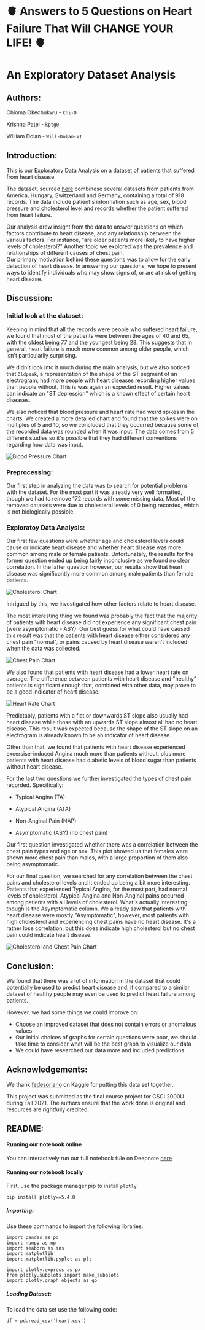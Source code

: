 # 🫀 Answers to 5 Questions on Heart Failure That Will CHANGE YOUR LIFE! 🫀
# An Exploratory Dataset Analysis
## Authors:

Chioma Okechukwu - `Chi-O` 

Krishna Patel - `kptg0`

William Dolan - `Will-Dolan-VI`

## Introduction:

This is our Exploratory Data Analysis on a dataset of patients that suffered from heart disease.

The dataset, sourced [here](https://archive.ics.uci.edu/ml/machine-learning-databases/heart-disease/) combinese several datasets from patients from America, Hungary, Switzerland and Germany, containing a total of 918 records. The data include patient's information such as age, sex, blood pressure and cholesterol level and records whether the patient suffered from heart failure.

Our analysis drew insight from the data to answer questions on which factors contribute to heart disease, and any relationship between the various factors. For instance, "are older patients more likely to have higher levels of cholesterol?" Another topic we explored was the prevalence and relationships of different causes of chest pain.  
Our primary motivation behind these questions was to allow for the early detection of heart disease. In answering our questions, we hope to present ways to identify individuals who may show signs of, or are at risk of getting heart disease.

## Discussion:

### Initial look at the dataset:

Keeping in mind that all the records were people who suffered heart failure, we found that most of the patients were between the ages of 40 and 65, with the oldest being 77 and the youngest being 28. This suggests that in general, heart failure is much more common among older people, which isn't particularily surprising.

We didn't look into it much during the main analysis, but we also noticed that `Oldpeak`, a representation of the shape of the ST segment of an electrogram, had more people with heart diseases recording higher values than people without. This is was again an expected result. Higher values can indicate an "ST depression" which is a known effect of certain heart diseases.

We also noticed that blood pressure and heart rate had weird spikes in the charts. We created a more detailed chart and found that the spikes were on multiples of 5 and 10, so we concluded that they occurred because some of the recorded data was rounded when it was input. The data comes from 5 different studies so it's possible that they had different conventions regarding how data was input.

![Blood Pressure Chart](./charts/bloodPressure.PNG?raw=true)

### Preprocessing:

Our first step in analyzing the data was to search for potential problems with the dataset. For the most part it was already very well formatted, though we had to remove 172 records with some missing data. Most of the removed datasets were due to cholesterol levels of 0 being recorded, which is not biologically possible.

### Exploratoy Data Analysis:

Our first few questions were whether age and cholesterol levels could cause or indicate heart disease and whether heart disease was more common among male or female patients. Unfortunately, the results for the former question ended up being fairly inconclusive as we found no clear correlation. In the latter question however, our results show that heart disease was significantly more common among male patients than female patients. 

![Cholesterol Chart](./charts/sexVsDisease.PNG?raw=true)

Intrigued by this, we investigated how other factors relate to heart disease.

The most interesting thing we found was probably the fact that the majority of patients with heart disease did not experience any significant chest pain (were asymptomatic - ASY). Our best guess for what could have caused this result was that the patients with heart disease either considered any chest pain "normal", or pains caused by heart disease weren't included when the data was collected.

![Chest Pain Chart](./charts/chestPainVsDisease.PNG?raw=true)

We also found that patients with heart disease had a lower heart rate on average. The difference between patients with heart disease and "healthy" patients is significant enough that, combined with other data, may prove to be a good indicator of heart disease.

![Heart Rate Chart](./charts/heartRateVsDisease.PNG?raw=true)

Predictably, patients with a flat or downwards ST slope also usually had heart disease while those with an upwards ST slope almost all had no heart disease. This result was expected because the shape of the ST slope on an electrogram is already known to be an indicator of heart disease.

Other than that, we found that patients with heart disease experienced excersise-induced Angina much more than patients without, plus more patients with heart disease had diabetic levels of blood sugar than patients without heart disease.

For the last two questions we further investigated the types of chest pain recorded.
Specifically:

* Typical Angina (TA)

* Atypical Angina (ATA)

* Non-Anginal Pain (NAP)

* Asymptomatic (ASY) (no chest pain)

Our first question investigated whether there was a correlation between the chest pain types and age or sex. This plot showed us that females were shown more chest pain than males, with a large proportion of them also being asymptomatic.  

For our final question, we searched for any correlation between the chest pains and cholesterol levels and it ended up being a bit more interesting. Patients that experienced Typical Angina, for the most part, had normal levels of cholesterol. Atypical Angina and Non-Anginal pains occurred among patients with all levels of cholesterol.  What's actually interesting though is the Asymptomatic column. We already saw that patients with heart disease were mostly "Asymptomatic", however, most patients with high cholesterol and experiencing chest pains have no heart disease. It's a rather lose correlation, but this does indicate high cholesterol but no chest pain could indicate heart disease. 

![Cholesterol and Chest Pain Chart](./charts/cholVsChestPain.PNG?raw=true)

## Conclusion:
We found that there was a lot of information in the dataset that could potentially be used to predict heart disease and, if compared to a similar dataset of healthy people may even be used to predict heart failure among patients.


However, we had some things we could improve on:
- Choose an improved dataset that does not contain errors or anomalous values
- Our initial choices of graphs for certain questions were poor, we should take time to consider what will be the best graph to visualize our data  
- We could have researched our data more and included predictions

## Acknowledgements:

We thank [fedesoriano](https://www.kaggle.com/fedesoriano) on Kaggle for putting this data set together.

This project was submitted as the final course project for CSCI 2000U during Fall 2021. The authors ensure that the work done is original and resources are rightfully credited. 



## README:

#### Running our notebook online
You can interactively run our full notebook fule on Deepnote [here](https://deepnote.com/@CSCI2000U-Final-Project/main-bBM0-U0cSvW-7tPypmWQWw)


#### Running our notebook locally

First, use the package manager pip to install `plotly`.
```
pip install plotly==5.4.0
```

##### Importing:

Use these commands to import the following libraries:
```
import pandas as pd
import numpy as np
import seaborn as sns
import matplotlib
import matplotlib.pyplot as plt

import plotly.express as px
from plotly.subplots import make_subplots
import plotly.graph_objects as go
```

##### Loading Dataset:

To load the data set use the following code:
```
df = pd.read_csv('heart.csv')
```
